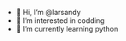 - 👋 Hi, I’m @larsandy
- 👀 I’m interested in codding
- 🌱 I’m currently learning python

<!---
larsandy/larsandy is a ✨ special ✨ repository because its `README.md` (this file) appears on your GitHub profile.
You can click the Preview link to take a look at your changes.
--->
